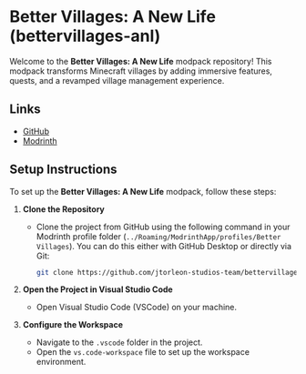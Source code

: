# Better Villages: A New Life (bettervillages-anl)

Welcome to the **Better Villages: A New Life** modpack repository! 
This modpack transforms Minecraft villages by adding immersive 
features, quests, and a revamped village management experience.

## Links

- [GitHub](https://github.com/jtorleon-studios-team/bettervillages-anl)
- [Modrinth](https://modrinth.com/modpack/bettervillages)

## Setup Instructions

To set up the **Better Villages: A New Life** modpack, follow these steps:

1. **Clone the Repository**
    - Clone the project from GitHub using the following command in your Modrinth
      profile folder (`../Roaming/ModrinthApp/profiles/Better Villages`). You can 
      do this either with GitHub Desktop or directly via Git:
    
      ```bash
      git clone https://github.com/jtorleon-studios-team/bettervillages-anl.git
      ```


2. **Open the Project in Visual Studio Code**
    - Open Visual Studio Code (VSCode) on your machine.

3. **Configure the Workspace**
    - Navigate to the `.vscode` folder in the project.
    - Open the `vs.code-workspace` file to set up the workspace environment.
